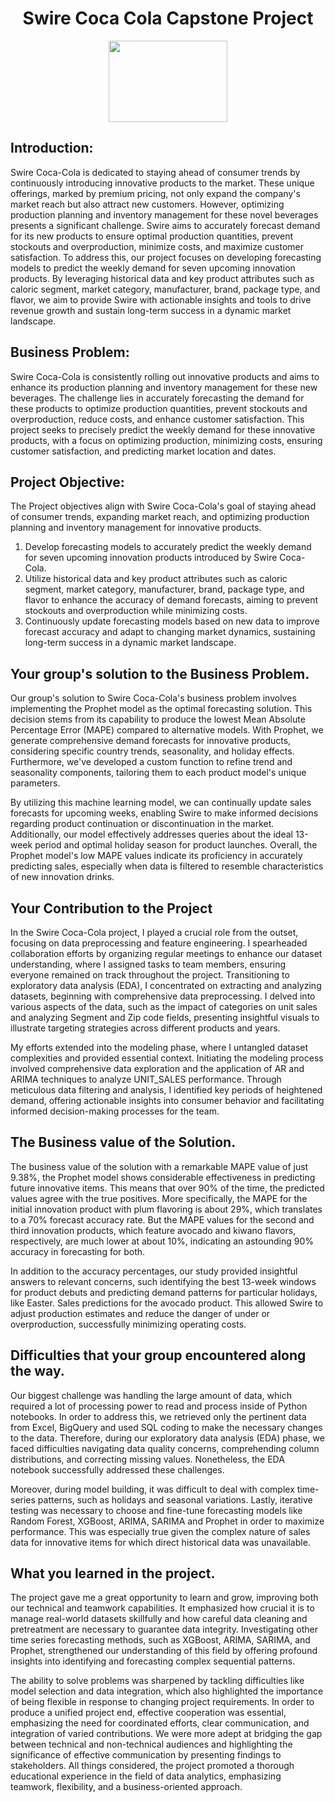 <h1 align = "center" style = "font-weight : bold">
Swire Coca Cola Capstone Project
</h1>

<p align = "center">
   <img src ="![swire](https://github.com/ssreemutyapu/Swire-Coca-cola-capstone-project/assets/153456790/19236eeb-0d22-4582-b958-98b5e6576b38)
" width = "190" height="130">
</p>


## **Introduction:**
Swire Coca-Cola is dedicated to staying ahead of consumer trends by continuously introducing innovative products to the market. These unique offerings, marked by premium pricing, not only expand the company's market reach but also attract new customers. However, optimizing production planning and inventory management for these novel beverages presents a significant challenge. Swire aims to accurately forecast demand for its new products to ensure optimal production quantities, prevent stockouts and overproduction, minimize costs, and maximize customer satisfaction. 
To address this, our project focuses on developing forecasting models to predict the weekly demand for seven upcoming innovation products. By leveraging historical data and key product attributes such as caloric segment, market category, manufacturer, brand, package type, and flavor, we aim to provide Swire with actionable insights and tools to drive revenue growth and sustain long-term success in a dynamic market landscape.

## **Business Problem:**
Swire Coca-Cola is consistently rolling out innovative products and aims to enhance its production planning and inventory management for these new beverages. The challenge lies in accurately forecasting the demand for these products to optimize production quantities, prevent stockouts and overproduction, reduce costs, and enhance customer satisfaction. This project seeks to precisely predict the weekly demand for these innovative products, with a focus on optimizing production, minimizing costs, ensuring customer satisfaction, and predicting market location and dates.

## **Project Objective:**
The Project objectives align with Swire Coca-Cola's goal of staying ahead of consumer trends, expanding market reach, and optimizing production planning and inventory management for innovative products.
1. Develop forecasting models to accurately predict the weekly demand for seven upcoming innovation products introduced by Swire Coca-Cola.
2. Utilize historical data and key product attributes such as caloric segment, market category, manufacturer, brand, package type, and flavor to enhance the accuracy of demand forecasts, aiming to prevent stockouts and overproduction while minimizing costs.
3. Continuously update forecasting models based on new data to improve forecast accuracy and adapt to changing market dynamics, sustaining long-term success in a dynamic market landscape.

## **Your group's solution to the Business Problem.**
Our group's solution to Swire Coca-Cola's business problem involves implementing the Prophet model as the optimal forecasting solution. This decision stems from its capability to produce the lowest Mean Absolute Percentage Error (MAPE) compared to alternative models. With Prophet, we generate comprehensive demand forecasts for innovative products, considering specific country trends, seasonality, and holiday effects. Furthermore, we've developed a custom function to refine trend and seasonality components, tailoring them to each product model's unique parameters.

By utilizing this machine learning model, we can continually update sales forecasts for upcoming weeks, enabling Swire to make informed decisions regarding product continuation or discontinuation in the market. Additionally, our model effectively addresses queries about the ideal 13-week period and optimal holiday season for product launches. Overall, the Prophet model's low MAPE values indicate its proficiency in accurately predicting sales, especially when data is filtered to resemble characteristics of new innovation drinks.

## **Your Contribution to the Project**
In the Swire Coca-Cola project, I played a crucial role from the outset, focusing on data preprocessing and feature engineering. I spearheaded collaboration efforts by organizing regular meetings to enhance our dataset understanding, where I assigned tasks to team members, ensuring everyone remained on track throughout the project. Transitioning to exploratory data analysis (EDA), I concentrated on extracting and analyzing datasets, beginning with comprehensive data preprocessing. I delved into various aspects of the data, such as the impact of categories on unit sales and analyzing Segment and Zip code fields, presenting insightful visuals to illustrate targeting strategies across different products and years. 

My efforts extended into the modeling phase, where I untangled dataset complexities and provided essential context. Initiating the modeling process involved comprehensive data exploration and the application of AR and ARIMA techniques to analyze UNIT_SALES performance. Through meticulous data filtering and analysis, I identified key periods of heightened demand, offering actionable insights into consumer behavior and facilitating informed decision-making processes for the team.

## **The Business value of the Solution.**
The business value of the solution with a remarkable MAPE value of just 9.38%, the Prophet model shows considerable effectiveness in predicting future innovative items. This means that over 90% of the time, the predicted values agree with the true positives. More specifically, the MAPE for the initial innovation product with plum flavoring is about 29%, which translates to a 70% forecast accuracy rate. But the MAPE values for the second and third innovation products, which feature avocado and kiwano flavors, respectively, are much lower at about 10%, indicating an astounding 90% accuracy in forecasting for both.

In addition to the accuracy percentages, our study provided insightful answers to relevant concerns, such identifying the best 13-week windows for product debuts and predicting demand patterns for particular holidays, like Easter. Sales predictions for the avocado product. This allowed Swire to adjust production estimates and reduce the danger of under or overproduction, successfully minimizing operating costs.

## **Difficulties that your group encountered along the way.**
Our biggest challenge was handling the large amount of data, which required a lot of processing power to read and process inside of Python notebooks. In order to address this, we retrieved only the pertinent data from Excel, BigQuery and used SQL coding to make the necessary changes to the data. Therefore, during our exploratory data analysis (EDA) phase, we faced difficulties navigating data quality concerns, comprehending column distributions, and correcting missing values. Nonetheless, the EDA notebook successfully addressed these challenges.

Moreover, during model building, it was difficult to deal with complex time-series patterns, such as holidays and seasonal variations. Lastly, iterative testing was necessary to choose and fine-tune forecasting models like Random Forest, XGBoost, ARIMA, SARIMA and Prophet in order to maximize performance. This was especially true given the complex nature of sales data for innovative items for which direct historical data was unavailable.

## **What you learned in the project.**
The project gave me a great opportunity to learn and grow, improving both our technical and teamwork capabilities. It emphasized how crucial it is to manage real-world datasets skillfully and how careful data cleaning and pretreatment are necessary to guarantee data integrity. Investigating other time series forecasting methods, such as XGBoost, ARIMA, SARIMA, and Prophet, strengthened our understanding of this field by offering profound insights into identifying and forecasting complex sequential patterns.

The ability to solve problems was sharpened by tackling difficulties like model selection and data integration, which also highlighted the importance of being flexible in response to changing project requirements. In order to produce a unified project end, effective cooperation was essential, emphasizing the need for coordinated efforts, clear communication, and integration of varied contributions. We were more adept at bridging the gap between technical and non-technical audiences and highlighting the significance of effective communication by presenting findings to stakeholders. All things considered, the project promoted a thorough educational experience in the field of data analytics, emphasizing teamwork, flexibility, and a business-oriented approach.

